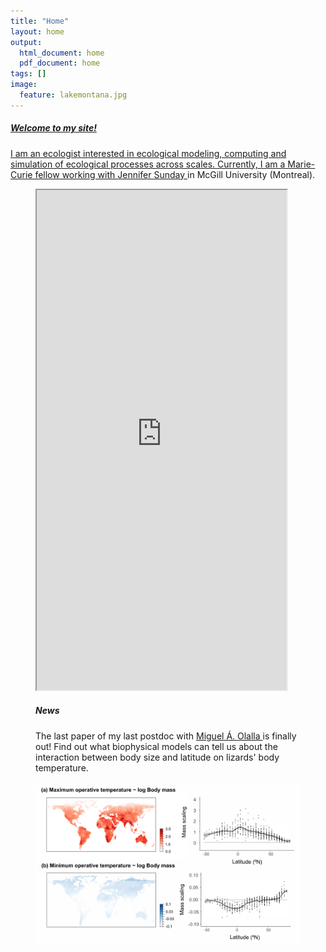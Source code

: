 ```yaml
---
title: "Home"
layout: home
output:
  html_document: home
  pdf_document: home
tags: []
image:
  feature: lakemontana.jpg
---
```

<div class="tiles">
    <a href="/research/">
      <h5>Welcome to my site!</h5>
      I am an ecologist interested in ecological modeling, computing and simulation of ecological processes across scales.
      Currently, I am a Marie-Curie fellow working with <a href="http://jennsunday.weebly.com/"> Jennifer Sunday </a> in McGill University (Montreal).
    </a>
</div>

<figure class = "half">
  <iframe style="width: 400px; height: 800px;" src="https://jrubalcaba.github.io/twitter-embed/" width="300" height="150"></iframe>
  <div align = "left">
    <h5>News</h5>
    <p>The last paper of my last postdoc with <a href="http://olallalab.com/"> Miguel Á. Olalla </a> is finally out! Find out what biophysical models can tell us about the interaction between body size and latitude on lizards' body temperature.</p>
    <a href="https://besjournals.onlinelibrary.wiley.com/doi/abs/10.1111/1365-2656.13181"> 
      <img src="/images/news/rubalcaba&olalla_tarraga2020.png">
    </a>
  </div> 
</figure> 
